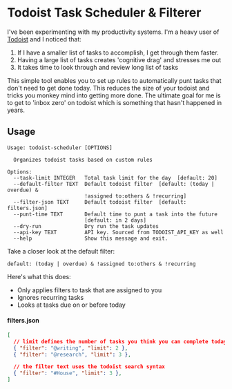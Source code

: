 # Todoist Task Scheduler & Filterer

I've been experimenting with my productivity systems. I'm a heavy user of [Todoist](http://mikebian.co/todoist) and I noticed that:

1. If I have a smaller list of tasks to accomplish, I get through them faster.
2. Having a large list of tasks creates 'cognitive drag' and stresses me out
3. It takes time to look through and review long list of tasks

This simple tool enables you to set up rules to automatically punt tasks that don't need to get done today. This reduces the size of your todoist and tricks you monkey mind into getting more done. The ultimate goal for me is to get to 'inbox zero' on todoist which is something that hasn't happened in years.

## Usage

```
Usage: todoist-scheduler [OPTIONS]

  Organizes todoist tasks based on custom rules

Options:
  --task-limit INTEGER   Total task limit for the day  [default: 20]
  --default-filter TEXT  Default todoist filter  [default: (today | overdue) &
                         !assigned to:others & !recurring]
  --filter-json TEXT     Default todoist filter  [default: filters.json]
  --punt-time TEXT       Default time to punt a task into the future
                         [default: in 2 days]
  --dry-run              Dry run the task updates
  --api-key TEXT         API key. Sourced from TODOIST_API_KEY as well
  --help                 Show this message and exit.
```

Take a closer look at the default filter:

```
default: (today | overdue) & !assigned to:others & !recurring
```

Here's what this does:

* Only applies filters to task that are assigned to you
* Ignores recurring tasks
* Looks at tasks due on or before today

#### filters.json

```json
[
  // limit defines the number of tasks you think you can complete today
  { "filter": "@writing", "limit": 2 },
  { "filter": "@research", "limit": 3 },

  // the filter text uses the todoist search syntax
  { "filter": "#House", "limit": 3 },
]
```